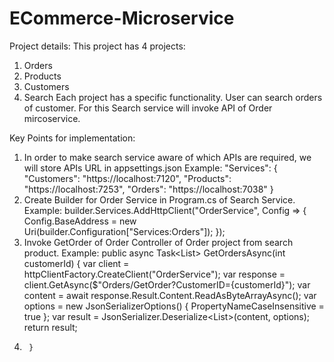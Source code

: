 # ECommerce-Microservice

Project details:
 This project has 4 projects:
1.	Orders
2.	Products
3.	Customers
4.	Search
Each project has a specific functionality.
User can search orders of customer. For this Search service will invoke API of Order mircoservice.

Key Points for implementation:
1.	In order to make search service aware of which APIs are required, we will store APIs URL in appsettings.json
Example:  "Services": {
    "Customers": "https://localhost:7120",
    "Products": "https://localhost:7253",
    "Orders": "https://localhost:7038"
  }
2.	Create Builder for Order Service in Program.cs of Search Service.
Example:  builder.Services.AddHttpClient("OrderService", Config =>
            {
                Config.BaseAddress = new Uri(builder.Configuration["Services:Orders"]);
            });
3.	Invoke GetOrder of Order Controller of Order project from search product.
Example:
public async Task<List<Order>> GetOrdersAsync(int customerId)
        {
            var client = httpClientFactory.CreateClient("OrderService");
     var response = client.GetAsync($"Orders/GetOrder?CustomerID={customerId}");
            var content = await response.Result.Content.ReadAsByteArrayAsync();
            var options = new JsonSerializerOptions() { PropertyNameCaseInsensitive = true };
            var result = JsonSerializer.Deserialize<List<Order>>(content, options);
            return result;
4.	
        }
	

